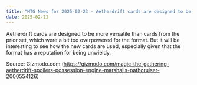 ```yaml
---
title: "MTG News for 2025-02-23 - Aetherdrift cards are designed to be more versatil..."
date: 2025-02-23
---
```


Aetherdrift cards are designed to be more versatile than cards from the prior set, which were a bit too overpowered for the format. But it will be interesting to see how the new cards are used, especially given that the format has a reputation for being unwieldy.

Source: Gizmodo.com (https://gizmodo.com/magic-the-gathering-aetherdrift-spoilers-possession-engine-marshalls-pathcruiser-2000554126)
